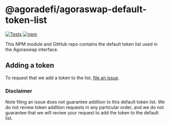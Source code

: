 # @agoradefi/agoraswap-default-token-list

[![Tests](https://github.com/Uniswap/token-lists/workflows/Tests/badge.svg)](https://github.com/agoradefi/agoraswap-default-token-list/actions?query=workflow%3ATests)
[![npm](https://img.shields.io/npm/v/@agoradefi/agoraswap-default-token-list)](https://unpkg.com/@agoradefi/agoraswap-default-token-list@latest/)

This NPM module and GitHub repo contains the default token list used in the Agoraswap interface.

## Adding a token

To request that we add a token to the list, 
[file an issue](https://github.com/agoradefi/agoraswap-default-token-list/issues/new?assignees=&labels=token+request&template=token-request.md&title=Add+%7BTOKEN_SYMBOL%7D%3A+%7BTOKEN_NAME%7D).

### Disclaimer

Note filing an issue does not guarantee addition to this default token list.
We do not review token addition requests in any particular order, and we do not
guarantee that we will review your request to add the token to the default list.

